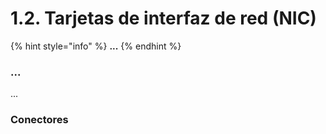 # 1.2. Tarjetas de interfaz de red (NIC)

{% hint style="info" %}
**...**
{% endhint %}

### ...

...

### Conectores
